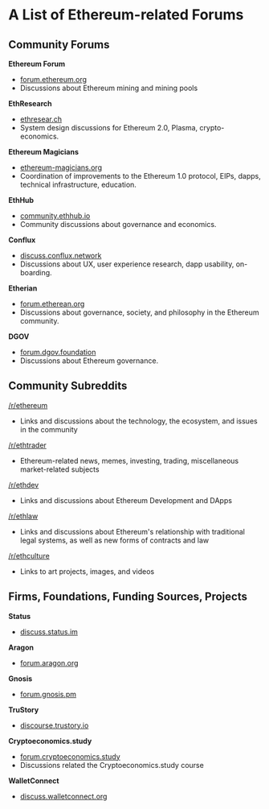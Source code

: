 # A List of Ethereum-related Forums 

## Community Forums

**Ethereum Forum**
- [forum.ethereum.org](https://forum.ethereum.org/)
- Discussions about Ethereum mining and mining pools

**EthResearch**
- [ethresear.ch](https://ethresear.ch/)
- System design discussions for Ethereum 2.0, Plasma, crypto-economics.

**Ethereum Magicians**
- [ethereum-magicians.org](https://ethereum-magicians.org)
- Coordination of improvements to the Ethereum 1.0 protocol, EIPs, dapps, technical infrastructure, education.

**EthHub**
- [community.ethhub.io](https://community.ethhub.io/)
- Community discussions about governance and economics.

**Conflux**
- [discuss.conflux.network](http://discuss.conflux.network/)
- Discussions about UX, user experience research, dapp usability, on-boarding. 

**Etherian**
- [forum.etherean.org](https://forum.etherean.org/)
- Discussions about governance, society, and philosophy in the Ethereum community.

**DGOV**
- [forum.dgov.foundation](https://forum.dgov.foundation/)
- Discussions about Ethereum governance.

## Community Subreddits

[/r/ethereum](https://www.reddit.com/r/ethereum/)
- Links and discussions about the technology, the ecosystem, and issues in the community 

[/r/ethtrader](https://www.reddit.com/r/ethtrader/)
- Ethereum-related news, memes, investing, trading, miscellaneous market-related subjects

[/r/ethdev](https://www.reddit.com/r/ethdev/)
- Links and discussions about Ethereum Development and DApps

[/r/ethlaw](https://www.reddit.com/r/ethlaw/)
- Links and discussions about Ethereum's relationship with traditional legal systems, as well as new forms of contracts and law

[/r/ethculture](https://www.reddit.com/r/ethculture/)
- Links to art projects, images, and videos

## Firms, Foundations, Funding Sources, Projects

**Status**
- [discuss.status.im](https://discuss.status.im/)

**Aragon**
- [forum.aragon.org](https://forum.aragon.org/)

**Gnosis**
- [forum.gnosis.pm](https://forum.gnosis.pm/)

**TruStory**
- [discourse.trustory.io](https://discourse.trustory.io)

**Cryptoeconomics.study**
- [forum.cryptoeconomics.study](https://forum.cryptoeconomics.study/)
- Discussions related the Cryptoeconomics.study course

**WalletConnect**
- [discuss.walletconnect.org](https://discuss.walletconnect.org)


